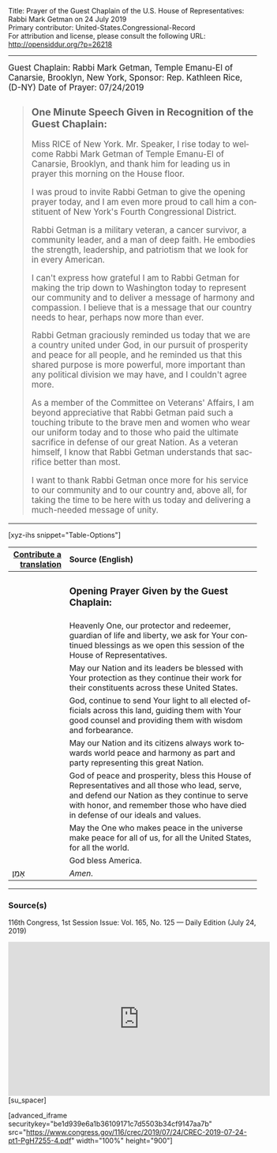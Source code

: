 <html>
<head></head>
<body>
Title: Prayer of the Guest Chaplain of the U.S. House of Representatives: Rabbi Mark Getman on 24 July 2019<br />
Primary contributor: United-States.Congressional-Record<br />
For attribution and license, please consult the following URL: <a href="http://opensiddur.org/?p=26218">http://opensiddur.org/?p=26218</a>
<p />
<hr />

<div class="english" lang="en" style="font-size:1.2em;">
Guest Chaplain: Rabbi Mark Getman, Temple Emanu-El of Canarsie, Brooklyn, New York, 
Sponsor: Rep. Kathleen Rice, (D-NY)
Date of Prayer: 07/24/2019

<blockquote>
<h3>One Minute Speech Given in Recognition of the Guest Chaplain:</h3>

Miss RICE of New York. Mr. Speaker, I rise today to welcome Rabbi Mark Getman of Temple Emanu-El of Canarsie, Brooklyn, and thank him for leading us in prayer this morning on the House floor.

I was proud to invite Rabbi Getman to give the opening prayer today, and I am even more proud to call him a constituent of New York's Fourth Congressional District.

Rabbi Getman is a military veteran, a cancer survivor, a community leader, and a man of deep faith. He embodies the strength, leadership, and patriotism that we look for in every American.

I can't express how grateful I am to Rabbi Getman for making the trip down to Washington today to represent our community and to deliver a message of harmony and compassion. I believe that is a message that our country needs to hear, perhaps now more than ever.

Rabbi Getman graciously reminded us today that we are a country united under God, in our pursuit of prosperity and peace for all people, and he reminded us that this shared purpose is more powerful, more important than any political division we may have, and I couldn't agree more.

As a member of the Committee on Veterans' Affairs, I am beyond appreciative that Rabbi Getman paid such a touching tribute to the brave men and women who wear our uniform today and to those who paid the ultimate sacrifice in defense of our great Nation. As a veteran himself, I know that Rabbi Getman understands that sacrifice better than most.

I want to thank Rabbi Getman once more for his service to our community and to our country and, above all, for taking the time to be here with us today and delivering a much-needed message of unity.
</blockquote>
</div>

<hr />

[xyz-ihs snippet="Table-Options"]<table style="margin-left: auto; margin-right: auto;" class="draggable">
<thead><tr><th id="x" style="text-align: right;"><a href="/contributing/upload/">Contribute a translation</a></th><th style="text-align: left;">Source (English)</th></tr></thead>
<tbody>
<tr><td style="vertical-align:top;">
<div class="liturgy" lang="he">

</span></div></td>
 
<td style="vertical-align:top;">
<div class="english" lang="en">
<h3>Opening Prayer Given by the Guest Chaplain:</h3>
</div></td></tr>


<tr><td style="vertical-align:top;">
<div class="liturgy" lang="he">

</span></div></td>
 
<td style="vertical-align:top;">
<div class="english" lang="en">
Heavenly One, 
our protector and redeemer, 
guardian of life and liberty, 
we ask for Your continued blessings 
as we open this session 
of the House of Representatives.
</div></td></tr>


<tr><td style="vertical-align:top;">
<div class="liturgy" lang="he">

</span></div></td>
 
<td style="vertical-align:top;">
<div class="english" lang="en">
May our Nation and its leaders 
be blessed with Your protection 
as they continue their work for their constituents 
across these United States.
</div></td></tr>


<tr><td style="vertical-align:top;">
<div class="liturgy" lang="he">

</span></div></td>
 
<td style="vertical-align:top;">
<div class="english" lang="en">
God, 
continue to send Your light 
to all elected officials across this land, 
guiding them with Your good counsel 
and providing them with wisdom and forbearance.
</div></td></tr>


<tr><td style="vertical-align:top;">
<div class="liturgy" lang="he">

</span></div></td>
 
<td style="vertical-align:top;">
<div class="english" lang="en">
May our Nation and its citizens 
always work towards world peace and harmony 
as part and party representing this great Nation.
</div></td></tr>


<tr><td style="vertical-align:top;">
<div class="liturgy" lang="he">

</span></div></td>
 
<td style="vertical-align:top;">
<div class="english" lang="en">
God of peace and prosperity, 
bless this House of Representatives 
and all those who lead, serve, and defend our Nation 
as they continue to serve with honor, 
and remember those who have died 
in defense of our ideals and values.
</div></td></tr>


<tr><td style="vertical-align:top;">
<div class="liturgy" lang="he">

</span></div></td>
 
<td style="vertical-align:top;">
<div class="english" lang="en">
May the One who makes peace in the universe 
make peace for all of us, 
for all the United States, 
for all the world.   
</div></td></tr>


<tr><td style="vertical-align:top;">
<div class="liturgy" lang="he">

</span></div></td>
 
<td style="vertical-align:top;">
<div class="english" lang="en">
God bless America.
</div></td></tr>

<tr><td style="vertical-align:top;">
<div class="liturgy" lang="he">
אָמֵן׃
</span></div></td>
 
<td style="vertical-align:top;">
<div class="english" lang="en">
<em>Amen</em>.
</div></td></tr>
</tbody></table>

<hr />

<h3>Source(s)</h3>

116th Congress, 1st Session
Issue: Vol. 165, No. 125 — Daily Edition (July 24, 2019)

<iframe width=530 height=312 src='https://www.c-span.org/video/standalone/?c4809662/rabbi-mark-getman-temple-emanu-el-canarsie-brooklyn-york' allowfullscreen='allowfullscreen' frameborder=0></iframe>[su_spacer]

[advanced_iframe securitykey="be1d939e6a1b36109171c7d5503b34cf9147aa7b" src="https://www.congress.gov/116/crec/2019/07/24/CREC-2019-07-24-pt1-PgH7255-4.pdf" width="100%" height="900"]
</body>
</html>